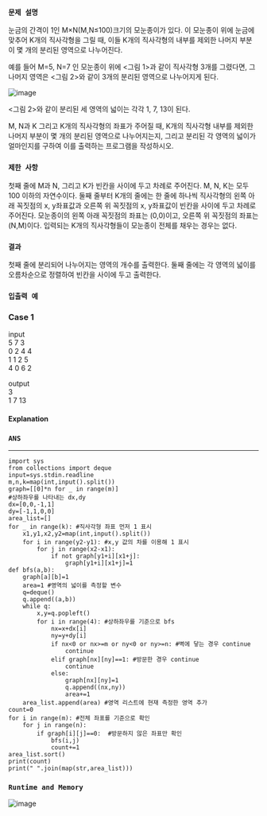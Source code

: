 ### `문제 설명`

눈금의 간격이 1인 M×N(M,N≤100)크기의 모눈종이가 있다. 이 모눈종이 위에 눈금에 맞추어 K개의 직사각형을 그릴 때, 이들 K개의 직사각형의 내부를 제외한 나머지 부분이 몇 개의 분리된 영역으로 나누어진다.

예를 들어 M=5, N=7 인 모눈종이 위에 <그림 1>과 같이 직사각형 3개를 그렸다면, 그 나머지 영역은 <그림 2>와 같이 3개의 분리된 영역으로 나누어지게 된다.

![image](https://github.com/CodingGuysGroup/Sangwoo/assets/106041072/a199f947-20c5-495e-9607-30a6d19865d6)

<그림 2>와 같이 분리된 세 영역의 넓이는 각각 1, 7, 13이 된다.

M, N과 K 그리고 K개의 직사각형의 좌표가 주어질 때, K개의 직사각형 내부를 제외한 나머지 부분이 몇 개의 분리된 영역으로 나누어지는지, 그리고 분리된 각 영역의 넓이가 얼마인지를 구하여 이를 출력하는 프로그램을 작성하시오.

### `제한 사항`

첫째 줄에 M과 N, 그리고 K가 빈칸을 사이에 두고 차례로 주어진다. M, N, K는 모두 100 이하의 자연수이다. 둘째 줄부터 K개의 줄에는 한 줄에 하나씩 직사각형의 왼쪽 아래 꼭짓점의 x, y좌표값과 오른쪽 위 꼭짓점의 x, y좌표값이 빈칸을 사이에 두고 차례로 주어진다. 모눈종이의 왼쪽 아래 꼭짓점의 좌표는 (0,0)이고, 오른쪽 위 꼭짓점의 좌표는(N,M)이다. 입력되는 K개의 직사각형들이 모눈종이 전체를 채우는 경우는 없다.

### `결과`

첫째 줄에 분리되어 나누어지는 영역의 개수를 출력한다. 둘째 줄에는 각 영역의 넓이를 오름차순으로 정렬하여 빈칸을 사이에 두고 출력한다.

### `입출력 예`
### Case 1
input  
5 7 3  
0 2 4 4  
1 1 2 5  
4 0 6 2  

output  
3  
1 7 13  
#### Explanation

### `ANS`

----

```
import sys
from collections import deque
input=sys.stdin.readline
m,n,k=map(int,input().split())
graph=[[0]*n for _ in range(m)] 
#상하좌우를 나타내는 dx,dy
dx=[0,0,-1,1]
dy=[-1,1,0,0]
area_list=[]
for _ in range(k): #직사각형 좌표 먼저 1 표시
    x1,y1,x2,y2=map(int,input().split())
    for i in range(y2-y1): #x,y 값의 차를 이용해 1 표시
        for j in range(x2-x1):    
            if not graph[y1+i][x1+j]:
                graph[y1+i][x1+j]=1
def bfs(a,b):
    graph[a][b]=1
    area=1 #영역의 넓이를 측정할 변수
    q=deque()
    q.append((a,b))
    while q:
        x,y=q.popleft()
        for i in range(4): #상하좌우를 기준으로 bfs
            nx=x+dx[i]
            ny=y+dy[i]
            if nx<0 or nx>=m or ny<0 or ny>=n: #벽에 닿는 경우 continue
                continue
            elif graph[nx][ny]==1: #방문한 경우 continue
                continue
            else:
                graph[nx][ny]=1 
                q.append((nx,ny))
                area+=1
    area_list.append(area) #영역 리스트에 현재 측정한 영역 추가
count=0    
for i in range(m): #전체 좌표를 기준으로 확인
    for j in range(n):
        if graph[i][j]==0:  #방문하지 않은 좌표만 확인
            bfs(i,j)
            count+=1
area_list.sort()
print(count)
print(" ".join(map(str,area_list)))

```

### `Runtime and Memory`
![image](https://github.com/CodingGuysGroup/Sangwoo/assets/106041072/b91f3243-fab7-4f42-88ec-505d2082824b)

